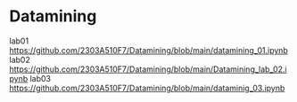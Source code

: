 # Datamining
lab01 https://github.com/2303A510F7/Datamining/blob/main/datamining_01.ipynb
lab02 https://github.com/2303A510F7/Datamining/blob/main/Datamining_lab_02.ipynb
lab03 https://github.com/2303A510F7/Datamining/blob/main/dataminig_03.ipynb
